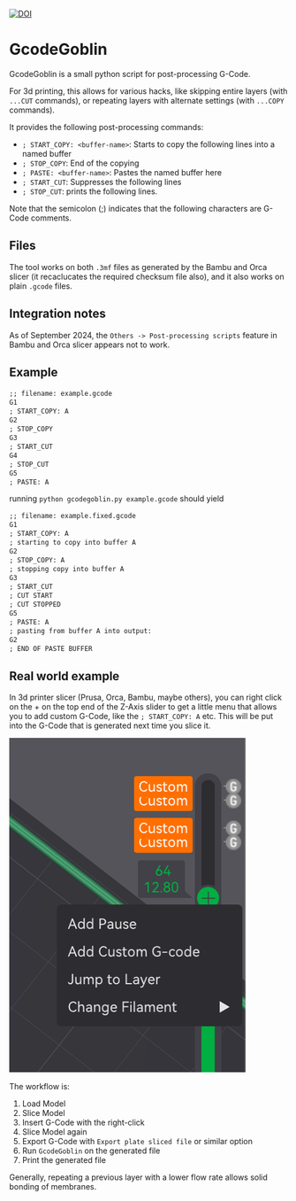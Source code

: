 [![DOI](https://zenodo.org/badge/DOI/10.5281/zenodo.13835039.svg)](https://doi.org/10.5281/zenodo.13835039)

# GcodeGoblin

GcodeGoblin is a small python script for post-processing G-Code. 

For 3d printing, this allows for various hacks, like skipping entire layers (with `...CUT` commands), or repeating layers with alternate
settings (with `...COPY` commands).

It provides the following post-processing commands:

- `; START_COPY: <buffer-name>`: Starts to copy the following lines into a named buffer
- `; STOP_COPY`: End of the copying
- `; PASTE: <buffer-name>`: Pastes the named buffer here
- `; START_CUT`: Suppresses the following lines
- `; STOP_CUT`: prints the following lines.

Note that the semicolon (;) indicates that the following characters are G-Code comments.

## Files

The tool works on both `.3mf` files as generated by the Bambu and Orca slicer (it recaclucates the required checksum
file also), and it also works on plain `.gcode` files.

## Integration notes
As of September 2024, the `Others -> Post-processing scripts` feature in Bambu and Orca slicer appears not to work.


## Example

```gcode
;; filename: example.gcode
G1
; START_COPY: A
G2
; STOP_COPY
G3
; START_CUT
G4
; STOP_CUT
G5
; PASTE: A
```

running `python gcodegoblin.py example.gcode`
should yield 

```gcode
;; filename: example.fixed.gcode
G1
; START_COPY: A
; starting to copy into buffer A
G2
; STOP_COPY: A
; stopping copy into buffer A
G3
; START_CUT
; CUT START
; CUT STOPPED
G5
; PASTE: A
; pasting from buffer A into output:
G2
; END OF PASTE BUFFER
```

## Real world example

In 3d printer slicer (Prusa, Orca, Bambu, maybe others), you can right click on the + on the top end of the Z-Axis slider to get a little menu that allows you to add custom G-Code, like the `; START_COPY: A` etc. This will be put into the G-Code that is generated next time you slice it. 

![Example slicer menu from Bambu Studio](images/slicer-menu.png)

The workflow is:

1. Load Model
1. Slice Model
1. Insert G-Code with the right-click
1. Slice Model again
1. Export G-Code with `Export plate sliced file` or similar option
1. Run `GcodeGoblin` on the generated file
1. Print the generated file

Generally, repeating a previous layer with a lower flow rate allows solid bonding of membranes.
